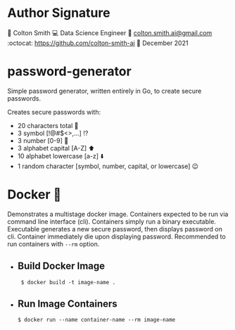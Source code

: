 # Author Signature
:raising_hand:      Colton Smith
:computer:          Data Science Engineer
:incoming_envelope: colton.smith.ai@gmail.com
:octocat:           https://github.com/colton-smith-ai
:date:              December 2021


# password-generator
Simple password generator, written entirely in Go, to create secure passwords.

Creates secure passwords with:
- 20 characters total :100:
- 3 symbol [!@#$<>,...] :interrobang:
- 3 number [0-9] :1234:
- 3 alphabet capital [A-Z] :arrow_up:
- 10 alphabet lowercase [a-z] :arrow_down:
- 1 random character [symbol, number, capital, or lowercase] :wink:

# Docker :whale:
Demonstrates a multistage docker image. Containers expected to be run via command line interface (cli).
Containers simply run a binary executable. Executable generates a new secure password, then displays
password on cli. Container immediately die upon displaying password. Recommended to run containers
with `--rm` option. 

- ## Build Docker Image
    ` $ docker build -t image-name .`

- ## Run Image Containers
    `$ docker run --name container-name --rm image-name`